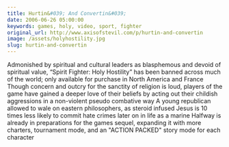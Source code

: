 ```yaml
---
title: Hurtin&#039; And Convertin&#039;
date: 2006-06-26 05:00:00
keywords: games, holy, video, sport, fighter
original_url: http://www.axisofstevil.com/p/hurtin-and-convertin
image: /assets/holyhostility.jpg
slug: hurtin-and-convertin
---
```


Admonished by spiritual and cultural leaders as blasphemous and devoid of spiritual value, “Spirit Fighter: Holy Hostility” has been banned across much of the world; only available for purchase in North America and France Though concern and outcry for the sanctity of religion is loud, players of the game have gained a deeper love of their beliefs by acting out their childish aggressions in a non-violent pseudo combative way A young republican allowed to wale on eastern philosophers, as steroid infused Jesus is 10 times less likely to commit hate crimes later on in life as a marine Halfway is already in preparations for the games sequel, expanding it with more charters, tournament mode, and an &quot;ACTION PACKED&quot; story mode for each character


